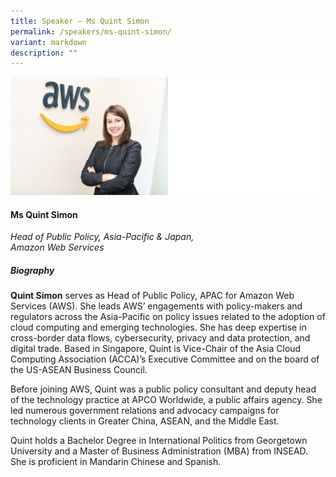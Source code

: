 ```yaml
---
title: Speaker – Ms Quint Simon
permalink: /speakers/ms-quint-simon/
variant: markdown
description: ""
---
```

![](/images/2024%20speakers/Quint_Simon.png)
#### **Ms Quint Simon**

*Head of Public Policy, Asia-Pacific &amp; Japan, <br>Amazon Web Services*

##### **Biography**
**Quint Simon** serves as Head of Public Policy, APAC for Amazon Web Services (AWS). She leads AWS’ engagements with policy-makers and regulators across the Asia-Pacific on policy issues related to the adoption of cloud computing and emerging technologies. She has deep expertise in cross-border data flows, cybersecurity, privacy and data protection, and digital trade. Based in Singapore, Quint is Vice-Chair of the Asia Cloud Computing Association (ACCA)’s Executive Committee and on the board of the US-ASEAN Business Council.

Before joining AWS, Quint was a public policy consultant and deputy head of the technology practice at APCO Worldwide, a public affairs agency. She led numerous government relations and advocacy campaigns for technology clients in Greater China, ASEAN, and the Middle East.   

Quint holds a Bachelor Degree in International Politics from Georgetown University and a Master of Business Administration (MBA) from INSEAD. She is proficient in Mandarin Chinese and Spanish.